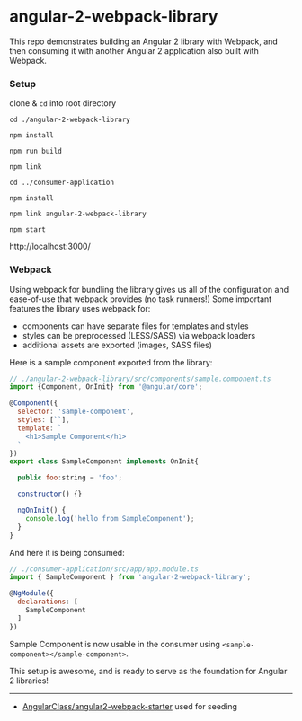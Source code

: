 # angular-2-webpack-library

This repo demonstrates building an Angular 2 library with Webpack, and then consuming it with another Angular 2 application also built with Webpack.

### Setup
clone & `cd` into root directory

`cd ./angular-2-webpack-library`

`npm install`

`npm run build`

`npm link`

`cd ../consumer-application`

`npm install`

`npm link angular-2-webpack-library`

`npm start`

http://localhost:3000/

### Webpack

Using webpack for bundling the library gives us all of the configuration and ease-of-use that webpack provides (no task runners!) Some important features the library uses webpack for: 

* components can have separate files for templates and styles
* styles can be preprocessed (LESS/SASS) via webpack loaders
* additional assets are exported (images, SASS files)

Here is a sample component exported from the library:

```javascript
// ./angular-2-webpack-library/src/components/sample.component.ts
import {Component, OnInit} from '@angular/core';

@Component({
  selector: 'sample-component',
  styles: [``],
  template: `
    <h1>Sample Component</h1>
  `
})
export class SampleComponent implements OnInit{

  public foo:string = 'foo';

  constructor() {}

  ngOnInit() {
    console.log('hello from SampleComponent');
  }
}
```

And here it is being consumed:

```javascript
// ./consumer-application/src/app/app.module.ts
import { SampleComponent } from 'angular-2-webpack-library';

@NgModule({
  declarations: [
    SampleComponent
  ]
})
```

Sample Component is now usable in the consumer using `<sample-component></sample-component>`.

This setup is awesome, and is ready to serve as the foundation for Angular 2 libraries!

---

 * [AngularClass/angular2-webpack-starter](https://github.com/AngularClass/angular2-webpack-starter) used for seeding